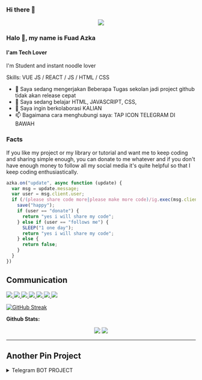 ### Hi there 👋

<p align="center">
<img src="https://github.com/insaneazka/insaneazka/blob/main/insaneazka.jpg?raw=true"/>
</p>

### Halo 👋, my name is Fuad Azka
#### I'am Tech Lover
I'm Student and instant noodle lover

Skills: VUE JS / REACT / JS / HTML / CSS

- 🔭 Saya sedang mengerjakan Beberapa Tugas sekolan jadi project github tidak akan release cepat 
- 🌱 Saya sedang belajar HTML, JAVASCRIPT, CSS,  
- 👯 Saya ingin berkolaborasi KALIAN 
- 📫 Bagaimana cara menghubungi saya: TAP ICON TELEGRAM DI BAWAH 

### Facts
If you like my project or my library or tutorial and want me to keep coding and sharing simple enough, you can donate to me whatever and if you don't have enough money to follow all my social media it's quite helpful so that I keep coding enthusiastically.

```js
azka.on("update", async function (update) {
  var msg = update.message;
  var user = msg.client.user;
  if (/(please share code more|please make more code)/ig.exec(msg.client.message)) {
    save("happy");
    if (user == "donate") {
      return "yes i will share my code";
    } else if (user == "follows me") {
      SLEEP("1 one day");
      return "yes i will share my code";
    } else {
      return false;
    }
  }
})
```

<h2> Communication </h2>
 <p>

<a href="https://www.linkedin.com/in/isaneazka">
<img src="https://user-images.githubusercontent.com/25087769/87172072-530a5080-c2dc-11ea-8e2c-8ee4dbf3394b.png"/>
</a>
<a href="mailto:insaneazka@gmail.com">
<img src="https://user-images.githubusercontent.com/25087769/87174308-a4680f00-c2df-11ea-90b0-5fa1fa76d2f1.png"/>
</a>
<a href="https://www.youtube.com/channel/UCjbSpwL1nGHnAEHN2fbh7DQ">
<img src="https://user-images.githubusercontent.com/25087769/97784839-5fc7f280-1bb2-11eb-8b1f-c17fc54fb428.png"/>
</a>
<a href="http://insaneazka.github.io">
<img src="https://user-images.githubusercontent.com/25087769/87176037-2c4f1880-c2e2-11ea-8a13-41c90b711b9f.png"/>
</a>
<a href="https://gitlab.com/insaneazka">
<img src="https://user-images.githubusercontent.com/25087769/87174063-54894800-c2df-11ea-9620-b2fbf36c3e34.png"/>
</a>
<a href="https://codepen.io/insaneazka">
<img src="https://user-images.githubusercontent.com/25087769/87174133-6cf96280-c2df-11ea-9134-09bacdfb3464.png"/>
</a>
<a href="https://www.twitter.com/insaneazka">
<img src="https://user-images.githubusercontent.com/25087769/87172407-de83e180-c2dc-11ea-9479-a894758266c3.png"/>
</a>
</p>

[![GitHub Streak](https://github-readme-streak-stats.herokuapp.com?user=insaneupdate&theme=tokyonight&ring=DD2727&fire=FDFF00&sideNums=DD65D8)](https://git.io/streak-stats)

**Github Stats:**

<p align="center">
  

  <img src="https://github-readme-stats.vercel.app/api?username=insaneupdate&hide=stars&show_icons=true&theme=dracula&line_height=32">
  <img src="https://github-readme-stats.vercel.app/api/top-langs/?username=insaneupdate&count_private=true&theme=dracula">

</p>

 ---

## Another Pin Project
<details>
  <summary>Telegram BOT PROJECT</summary>
  <a href="https://github.com/insaneupdate/telegrambot-scriptgoogle">
    <img src="https://github-readme-stats.vercel.app/api/pin/?username=insaneupdate&repo=telegrambot-scriptgoogle">
  </a>
</details>
